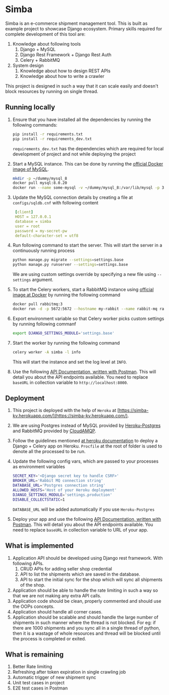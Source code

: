 # Simba

Simba is an e-commerce shipment management tool. This is built as example project to showcase Django ecosystem. Primary skills required for complete development of this tool are:

1. Knowledge about following tools
   1. Django + MySQL
   2. Django Rest Framework + Django Rest Auth
   3. Celery + RabbitMQ
2. System design
   1. Knowledge about how to design REST APIs
   2. Knowledge about how to write a crawler

This project is designed in such a way that it can scale easily and doesn't block resources by running on single thread.

## Running locally

1. Ensure that you have installed all the dependencies by running the following commands:

   ```bash
   pip install -r requirements.txt
   pip install -r requirements_dev.txt
   ```

   `requirements_dev.txt` has the dependencies which are required for local development of project and not while deploying the project

2. Start a MySQL instance. This can be done by running the [official Docker image of MySQL](https://hub.docker.com/_/mysql).

   ```bash
   mkdir -p ~/dummy/mysql_8
   docker pull mysql:8.0.20
   docker run --name some-mysql -v ~/dummy/mysql_8:/var/lib/mysql -p 3306:3306 -e MYSQL_ROOT_PASSWORD=my-secret-pw -d mysql:8.0.20
   ```

3. Update the MySQL connection details by creating a file at `configs/sqldb.cnf` with following content

   ```yaml
    [client]
    HOST = 127.0.0.1
    database = simba
    user = root
    password = my-secret-pw
    default-character-set = utf8
   ```

4. Run following command to start the server. This will start the server in a continuously running process

   ```bash
   python manage.py migrate --settings=settings.base
   python manage.py runserver --settings=settings.base
   ```

   We are using custom settings override by specifying a new file using `--settings` argument.

5. To start the Celery workers, start a RabbitMQ instance using [official image at Docker](https://hub.docker.com/_/rabbitmq) by running the following command

   ```bash
   docker pull rabbitmq:3
   docker run -d -p 5672:5672 --hostname my-rabbit --name rabbit-mq rabbitmq:3
   ```

6. Export environment variable so that Celery worker picks custom settings by running following commanf

   ```bash
   export DJANGO_SETTINGS_MODULE='settings.base'
   ```

7. Start the worker by running the following command

   ```bash
   celery worker -A simba -l info
   ```

   This will start the instance and set the log level at `INFO`.

8. Use the following [API Documentation, written with Postman](https://documenter.getpostman.com/view/5352730/SzmZe21E?version=latest). This will detail you about the API endpoints available. You need to replace `baseURL` in collection variable to `http://localhost:8000`.

## Deployment

1. This project is deployed with the help of `Heroku` at [https://simba-kv.herokuapp.com/](https://simba-kv.herokuapp.com/).

2. We are using Postgres instead of MySQL provided by [Heroku-Postgres](https://www.heroku.com/postgres) and RabbitMQ provided by [CloudAMQP](https://www.cloudamqp.com/).

3. Follow the guidelines mentioned [at heroku documentation](https://devcenter.heroku.com/articles/celery-heroku) to deploy a Django + Celery app on Heroku. `Procfile` at the root of folder is used to denote all the processed to be run.

4. Update the following config vars, which are passed to your processes as environment variables

   ```bash
   SECRET_KEY='<Django secret key to handle CSRF>'
   BROKER_URL='Rabbit MQ connection string'
   DATABASE_URL='Postgres connection string'
   ALLOWED_HOSTS='Host of your Heroku deployment'
   DJANGO_SETTINGS_MODULE='settings.production'
   DISABLE_COLLECTSTATIC=1
   ```

   `DATABASE_URL` will be added automatically if you use `Heroku-Postgres`

5. Deploy your app and use the following [API Documentation, written with Postman](https://documenter.getpostman.com/view/5352730/SzmZe21E?version=latest). This will detail you about the API endpoints available. You need to replace `baseURL` in collection variable to URL of your app.

## What is implemented

1. Application API should be developed using Django rest framework. With following APIs.
   1. CRUD APIs for adding seller shop credential
   2. API to list the shipments which are saved in the database.
   3. API to start the initial sync for the shop which will sync all shipments of the shop.
2. Application should be able to handle the rate limiting in such a way so that we are not making any extra API calls.
3. Application code should be clean, properly commented and should use the OOPs concepts.
4. Application should handle all corner cases.
5. Application should be scalable and should handle the large number of shipments in such manner where the thread is not blocked. For eg: if there are 1000 shipments and you sync all in a single thread of python, then it is a wastage of whole resources and thread will be blocked until the process is completed or exited.

## What is remaining

1. Better Rate limiting
2. Refreshing after token expiration in single crawling job
3. Automatic trigger of new shipment sync
4. Unit test cases in project
5. E2E test cases in Postman
